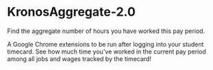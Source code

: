 # KronosAggregate-2.0
Find the aggregate number of hours you have worked this pay period.

A Google Chrome extensions to be run after logging into your student timecard. See how much time you've worked in the current pay period among all jobs and wages tracked by the timecard!

